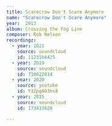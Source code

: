```yaml
---
title: Scarecrow Don't Scare Anymore
name: "Scarecrow Don't Scare Anymore"
year:  2013
album: Crossing the Fog Line
composer: Rob Nelson
recordingz:
  - year: 2021
    source: soundcloud
    id: 1123166425 
  - year: 2019
    source: soundcloud
    id: 710822014
  - year: 2020
    source: youtube
    id: Y3ZpgAO3hs8
  - year: 2015
    source: soundcloud
    id: 173433628

---
```


